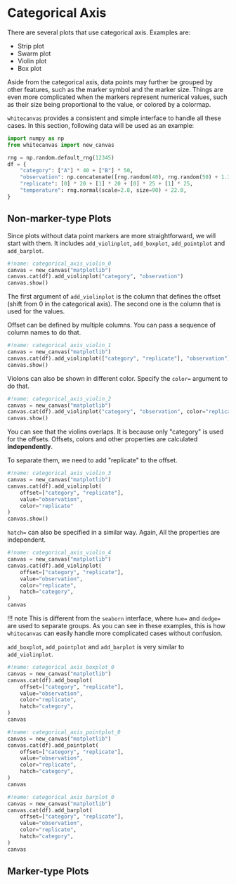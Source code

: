 # Categorical Axis

There are several plots that use categorical axis. Examples are:

- Strip plot
- Swarm plot
- Violin plot
- Box plot

Aside from the categorical axis, data points may further be grouped by other features,
such as the marker symbol and the marker size. Things are even more complicated when
the markers represent numerical values, such as their size being proportional to the
value, or colored by a colormap.

`whitecanvas` provides a consistent and simple interface to handle all these cases. In
this section, following data will be used as an example:

``` python
import numpy as np
from whitecanvas import new_canvas

rng = np.random.default_rng(12345)
df = {
    "category": ["A"] * 40 + ["B"] * 50,
    "observation": np.concatenate([rng.random(40), rng.random(50) + 1.3]),
    "replicate": [0] * 20 + [1] * 20 + [0] * 25 + [1] * 25,
    "temperature": rng.normal(scale=2.8, size=90) + 22.0,
}
```

## Non-marker-type Plots

Since plots without data point markers are more straightforward, we will start with
them. It includes `add_violinplot`, `add_boxplot`, `add_pointplot` and `add_barplot`.

``` python
#!name: categorical_axis_violin_0
canvas = new_canvas("matplotlib")
canvas.cat(df).add_violinplot("category", "observation")
canvas.show()
```

The first argument of `add_violinplot` is the column that defines the offset (shift
from 0 in the categorical axis). The second one is the column that is used for the
values.

Offset can be defined by multiple columns. You can pass a sequence of column names to
do that.

``` python
#!name: categorical_axis_violin_1
canvas = new_canvas("matplotlib")
canvas.cat(df).add_violinplot(["category", "replicate"], "observation")
canvas.show()
```

Violons can also be shown in different color. Specify the `color=` argument to do that.

``` python
#!name: categorical_axis_violin_2
canvas = new_canvas("matplotlib")
canvas.cat(df).add_violinplot("category", "observation", color="replicate")
canvas.show()
```

You can see that the violins overlaps. It is because only "category" is used for the
offsets. Offsets, colors and other properties are calculated **independently**.

To separate them, we need to add "replicate" to the offset.

``` python
#!name: categorical_axis_violin_3
canvas = new_canvas("matplotlib")
canvas.cat(df).add_violinplot(
    offset=["category", "replicate"],
    value="observation",
    color="replicate"
)
canvas.show()
```

`hatch=` can also be specified in a similar way. Again, All the properties are
independent.

``` python
#!name: categorical_axis_violin_4
canvas = new_canvas("matplotlib")
canvas.cat(df).add_violinplot(
    offset=["category", "replicate"],
    value="observation",
    color="replicate",
    hatch="category",
)
canvas
```

!!! note
    This is different from the `seaborn` interface, where `hue=` and `dodge=` are used
    to separate groups. As you can see in these examples, this is how `whitecanvas`
    can easily handle more complicated cases without confusion.

`add_boxplot`, `add_pointplot` and `add_barplot` is very similar to `add_violinplot`.

``` python
#!name: categorical_axis_boxplot_0
canvas = new_canvas("matplotlib")
canvas.cat(df).add_boxplot(
    offset=["category", "replicate"],
    value="observation",
    color="replicate",
    hatch="category",
)
canvas
```

``` python
#!name: categorical_axis_pointplot_0
canvas = new_canvas("matplotlib")
canvas.cat(df).add_pointplot(
    offset=["category", "replicate"],
    value="observation",
    color="replicate",
    hatch="category",
)
canvas
```

``` python
#!name: categorical_axis_barplot_0
canvas = new_canvas("matplotlib")
canvas.cat(df).add_barplot(
    offset=["category", "replicate"],
    value="observation",
    color="replicate",
    hatch="category",
)
canvas
```

## Marker-type Plots
